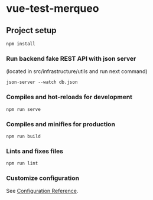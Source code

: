 # vue-test-merqueo

## Project setup
```
npm install
```

### Run backend fake REST API with json server 
(located in src/infrastructure/utils and run next command)
```
json-server --watch db.json
```

### Compiles and hot-reloads for development
```
npm run serve
```

### Compiles and minifies for production
```
npm run build
```

### Lints and fixes files
```
npm run lint
```

### Customize configuration
See [Configuration Reference](https://cli.vuejs.org/config/).
